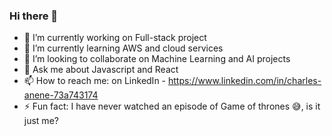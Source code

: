 ### Hi there 👋


- 🔭 I’m currently working on Full-stack project
- 🌱 I’m currently learning AWS and cloud services
- 👯 I’m looking to collaborate on Machine Learning and AI projects
- 💬 Ask me about Javascript and React
- 📫 How to reach me: on LinkedIn - https://www.linkedin.com/in/charles-anene-73a743174
- ⚡ Fun fact: I have never watched an episode of Game of thrones 😅, is it just me?

